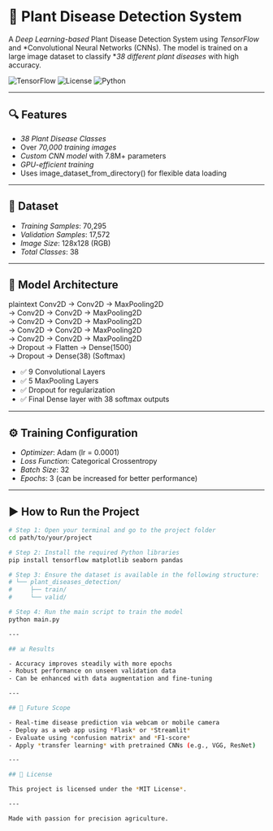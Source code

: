 # 🌿 Plant Disease Detection System

A *Deep Learning-based* Plant Disease Detection System using *TensorFlow* and *Convolutional Neural Networks (CNNs). The model is trained on a large image dataset to classify **38 different plant diseases* with high accuracy.

![TensorFlow](https://img.shields.io/badge/Built%20With-TensorFlow-orange?style=for-the-badge&logo=tensorflow)
![License](https://img.shields.io/github/license/yourusername/plant-disease-detection?style=for-the-badge)
![Python](https://img.shields.io/badge/Python-3.10+-blue?style=for-the-badge&logo=python)

---

## 🔍 Features

- *38 Plant Disease Classes*
- Over *70,000 training images*
- *Custom CNN model* with 7.8M+ parameters
- *GPU-efficient training*
- Uses image_dataset_from_directory() for flexible data loading

---

## 📁 Dataset

- *Training Samples*: 70,295
- *Validation Samples*: 17,572
- *Image Size*: 128x128 (RGB)
- *Total Classes*: 38

---

## 🧠 Model Architecture

plaintext
Conv2D -> Conv2D -> MaxPooling2D  
-> Conv2D -> Conv2D -> MaxPooling2D  
-> Conv2D -> Conv2D -> MaxPooling2D  
-> Conv2D -> Conv2D -> MaxPooling2D  
-> Conv2D -> Conv2D -> MaxPooling2D  
-> Dropout -> Flatten -> Dense(1500)  
-> Dropout -> Dense(38) (Softmax)  


- ✅ 9 Convolutional Layers  
- ✅ 5 MaxPooling Layers  
- ✅ Dropout for regularization  
- ✅ Final Dense layer with 38 softmax outputs

---

## ⚙ Training Configuration

- *Optimizer*: Adam (lr = 0.0001)  
- *Loss Function*: Categorical Crossentropy  
- *Batch Size*: 32  
- *Epochs*: 3 (can be increased for better performance)

---

## ▶ How to Run the Project

```bash
# Step 1: Open your terminal and go to the project folder
cd path/to/your/project

# Step 2: Install the required Python libraries
pip install tensorflow matplotlib seaborn pandas

# Step 3: Ensure the dataset is available in the following structure:
# └── plant_diseases_detection/
#     ├── train/
#     └── valid/

# Step 4: Run the main script to train the model
python main.py

---

## 📊 Results

- Accuracy improves steadily with more epochs
- Robust performance on unseen validation data
- Can be enhanced with data augmentation and fine-tuning

---

## 🚀 Future Scope

- Real-time disease prediction via webcam or mobile camera  
- Deploy as a web app using *Flask* or *Streamlit*  
- Evaluate using *confusion matrix* and *F1-score*  
- Apply *transfer learning* with pretrained CNNs (e.g., VGG, ResNet)

---

## 📝 License

This project is licensed under the *MIT License*.

---

Made with passion for precision agriculture.
